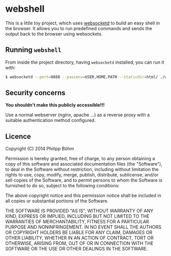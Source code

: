 # webshell

This is a little toy project, which uses
[websocketd](https://github.com/joewalnes/websocketd) to build an easy shell
in the browser. It allows you to run predefined commands and sends the output
back to the browser using websockets.

## Running `webshell`

From inside the project directory, having `websocketd` installed, you can run
it with:

```bash
$ websocketd --port=8888 --passenv=USER,HOME,PATH --staticdir=html/ ./webshell.py
```

## Security concerns

**You shouldn't make this publicly accessible!!!**

Use a normal webserver (nginx, apache ...) as a reverse proxy with a suitable
authentication method configured.

## Licence
Copyright (C) 2014 Philipp Böhm

Permission is hereby granted, free of charge, to any person obtaining
a copy of this software and associated documentation files (the "Software"),
to deal in the Software without restriction, including without limitation
the rights to use, copy, modify, merge, publish, distribute, sublicense,
and/or sell copies of the Software, and to permit persons to whom the
Software is furnished to do so, subject to the following conditions:

The above copyright notice and this permission notice shall be included
in all copies or substantial portions of the Software.

THE SOFTWARE IS PROVIDED "AS IS", WITHOUT WARRANTY OF ANY KIND,
EXPRESS OR IMPLIED, INCLUDING BUT NOT LIMITED TO THE WARRANTIES
OF MERCHANTABILITY, FITNESS FOR A PARTICULAR PURPOSE AND NONINFRINGEMENT.
IN NO EVENT SHALL THE AUTHORS OR COPYRIGHT HOLDERS BE LIABLE FOR ANY CLAIM,
DAMAGES OR OTHER LIABILITY, WHETHER IN AN ACTION OF CONTRACT,
TORT OR OTHERWISE, ARISING FROM, OUT OF OR IN CONNECTION WITH THE SOFTWARE
OR THE USE OR OTHER DEALINGS IN THE SOFTWARE.

